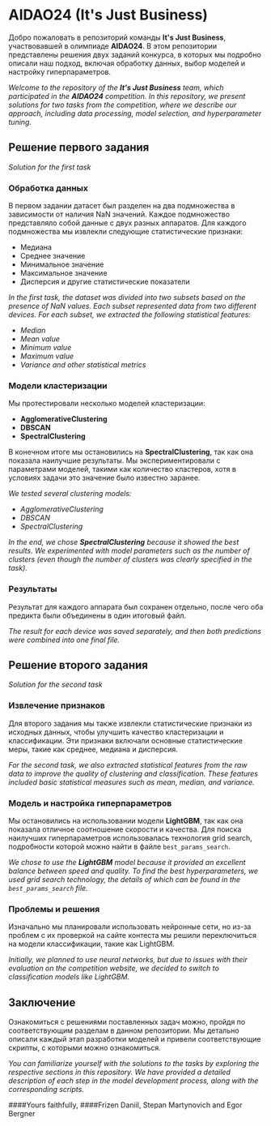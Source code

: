 # AIDAO24 (It's Just Business)

Добро пожаловать в репозиторий команды **It's Just Business**, участвовавшей в олимпиаде **AIDAO24**. В этом репозитории представлены решения двух заданий конкурса, в которых мы подробно описали наш подход, включая обработку данных, выбор моделей и настройку гиперпараметров.

*Welcome to the repository of the **It's Just Business** team, which participated in the **AIDAO24** competition. In this repository, we present solutions for two tasks from the competition, where we describe our approach, including data processing, model selection, and hyperparameter tuning.*

## Решение первого задания
*Solution for the first task*

### Обработка данных
В первом задании датасет был разделен на два подмножества в зависимости от наличия NaN значений. Каждое подмножество представляло собой данные с двух разных аппаратов. Для каждого подмножества мы извлекли следующие статистические признаки:
- Медиана
- Среднее значение
- Минимальное значение
- Максимальное значение
- Дисперсия и другие статистические показатели

*In the first task, the dataset was divided into two subsets based on the presence of NaN values. Each subset represented data from two different devices. For each subset, we extracted the following statistical features:*
- *Median*
- *Mean value*
- *Minimum value*
- *Maximum value*
- *Variance and other statistical metrics*

### Модели кластеризации
Мы протестировали несколько моделей кластеризации:
- **AgglomerativeClustering**
- **DBSCAN**
- **SpectralClustering**

В конечном итоге мы остановились на **SpectralClustering**, так как она показала наилучшие результаты. Мы экспериментировали с параметрами моделей, такими как количество кластеров, хотя в условиях задачи это значение было известно заранее.

*We tested several clustering models:*
- *AgglomerativeClustering*
- *DBSCAN*
- *SpectralClustering*

*In the end, we chose **SpectralClustering** because it showed the best results. We experimented with model parameters such as the number of clusters (even though the number of clusters was clearly specified in the task).*

### Результаты
Результат для каждого аппарата был сохранен отдельно, после чего оба предикта были объединены в один итоговый файл.

*The result for each device was saved separately, and then both predictions were combined into one final file.*

## Решение второго задания
*Solution for the second task*

### Извлечение признаков
Для второго задания мы также извлекли статистические признаки из исходных данных, чтобы улучшить качество кластеризации и классификации. Эти признаки включали основные статистические меры, такие как среднее, медиана и дисперсия.

*For the second task, we also extracted statistical features from the raw data to improve the quality of clustering and classification. These features included basic statistical measures such as mean, median, and variance.*

### Модель и настройка гиперпараметров
Мы остановились на использовании модели **LightGBM**, так как она показала отличное соотношение скорости и качества. Для поиска наилучших гиперпараметров использовалась технология grid search, подробности которой можно найти в файле `best_params_search`.

*We chose to use the **LightGBM** model because it provided an excellent balance between speed and quality. To find the best hyperparameters, we used grid search technology, the details of which can be found in the `best_params_search` file.*

### Проблемы и решения
Изначально мы планировали использовать нейронные сети, но из-за проблем с их проверкой на сайте контеста мы решили переключиться на модели классификации, такие как LightGBM.

*Initially, we planned to use neural networks, but due to issues with their evaluation on the competition website, we decided to switch to classification models like LightGBM.*

## Заключение
Ознакомиться с решениями поставленных задач можно, пройдя по соответствующим разделам в данном репозитории. Мы детально описали каждый этап разработки моделей и привели соответствующие скрипты, с которыми можно ознакомиться.

*You can familiarize yourself with the solutions to the tasks by exploring the respective sections in this repository. We have provided a detailed description of each step in the model development process, along with the corresponding scripts.*


####Yours faithfully,
####Frizen Daniil, Stepan Martynovich and Egor Bergner

